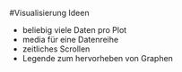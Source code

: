 #Visualisierung Ideen

- beliebig viele Daten pro Plot
- media für eine Datenreihe
- zeitliches Scrollen
- Legende zum hervorheben von Graphen
